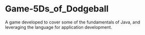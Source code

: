 # Game-5Ds_of_Dodgeball
A game developed to cover some of the fundamentals of Java, and leveraging the language for application development.
